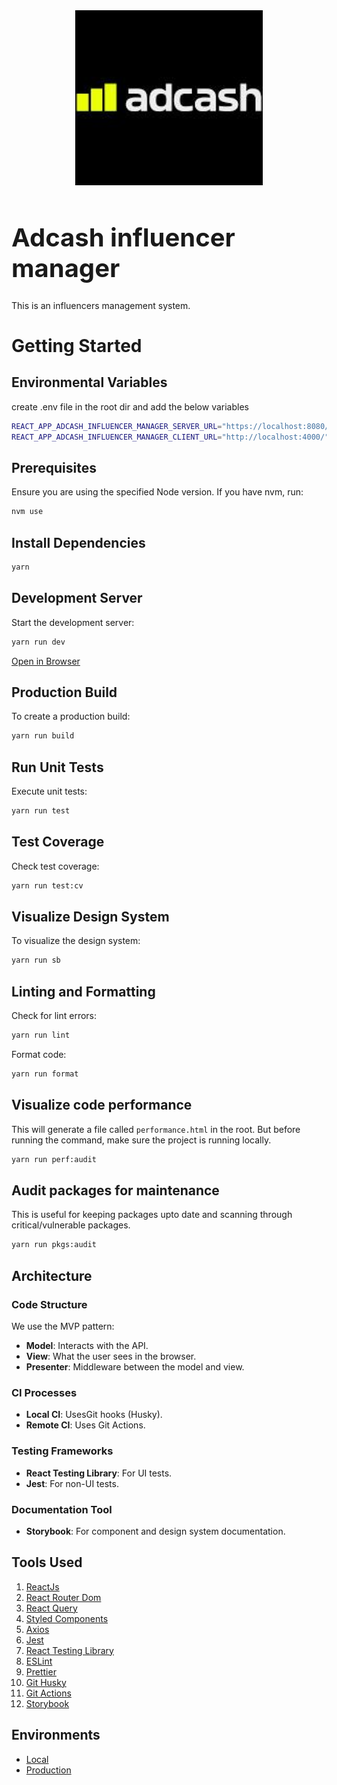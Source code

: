 <div align="center">
  <a href="https://github.com/emmanuelonah/adcash-influencer-manager">
    <img src="./src/design-system/assets/icn-logo.jpeg" alt="Logo" width="300" />
  </a>
</div>

<h1 align="left" style="font-size:40px;">Adcash influencer manager</h1>

This is an influencers management system.

# Getting Started

## Environmental Variables

create .env file in the root dir and add the below variables

```bash
REACT_APP_ADCASH_INFLUENCER_MANAGER_SERVER_URL="https://localhost:8080/"
REACT_APP_ADCASH_INFLUENCER_MANAGER_CLIENT_URL="http://localhost:4000/"
```

## Prerequisites

Ensure you are using the specified Node version. If you have nvm, run:

```bash
nvm use
```

## Install Dependencies

```bash
yarn
```

## Development Server

Start the development server:

```bash
yarn run dev
```

[Open in Browser](http://localhost:3000)

## Production Build

To create a production build:

```bash
yarn run build
```

## Run Unit Tests

Execute unit tests:

```bash
yarn run test
```

## Test Coverage

Check test coverage:

```bash
yarn run test:cv
```

## Visualize Design System

To visualize the design system:

```bash
yarn run sb
```

## Linting and Formatting

Check for lint errors:

```bash
yarn run lint
```

Format code:

```bash
yarn run format
```

## Visualize code performance

This will generate a file called `performance.html` in the root. But before running the command, make sure the project is running locally.

```bash
yarn run perf:audit
```

## Audit packages for maintenance

This is useful for keeping packages upto date and scanning through critical/vulnerable packages.

```bash
yarn run pkgs:audit
```

## Architecture

### Code Structure

We use the MVP pattern:

- **Model**: Interacts with the API.
- **View**: What the user sees in the browser.
- **Presenter**: Middleware between the model and view.

### CI Processes

- **Local CI**: UsesGit hooks (Husky).
- **Remote CI**: Uses Git Actions.

### Testing Frameworks

- **React Testing Library**: For UI tests.
- **Jest**: For non-UI tests.

### Documentation Tool

- **Storybook**: For component and design system documentation.

## Tools Used

1. [ReactJs](https://react.dev/)
2. [React Router Dom](https://reactrouter.com/en/main/routers/create-browser-router)
3. [React Query](https://tanstack.com/query/latest/docs/framework/react/overview)
4. [Styled Components](https://styled-components.com/)
5. [Axios](https://axios-http.com/docs/intro)
6. [Jest](https://jestjs.io/)
7. [React Testing Library](https://testing-library.com/docs/react-testing-library/intro/)
8. [ESLint](https://eslint.org/)
9. [Prettier](https://prettier.io/)
10. [Git Husky](https://typicode.github.io/husky/)
11. [Git Actions](https://docs.github.com/en/actions)
12. [Storybook](https://storybook.js.org/)

## Environments

- [Local](http://localhost:3000/)
- [Production](https://adcash-influencer-manager.netlify.app/)
